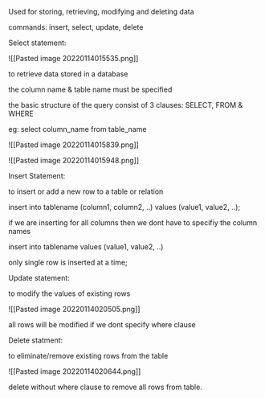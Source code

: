 Used for storing, retrieving, modifying and deleting data

commands: insert, select, update, delete

Select statement:

![[Pasted image 20220114015535.png]]

to retrieve data stored in a database

the column name & table name must be specified

the basic structure of the query consist of 3 clauses: SELECT, FROM & WHERE

eg: select column_name from table_name

![[Pasted image 20220114015839.png]]

![[Pasted image 20220114015948.png]]

Insert Statement:

to insert or add a new row to a table or relation

insert into tablename (column1, column2, ..) values (value1, value2, ..);

if we are inserting for all columns then we dont have to specifiy the column names

insert into tablename values (value1, value2, ..)

only single row is inserted at a time;

Update statement:

to modify the values of existing rows

![[Pasted image 20220114020505.png]]

all rows will be modified if we dont specify where clause

Delete statment:

to eliminate/remove existing rows from the table

![[Pasted image 20220114020644.png]]

delete without where clause to remove all rows from table.

